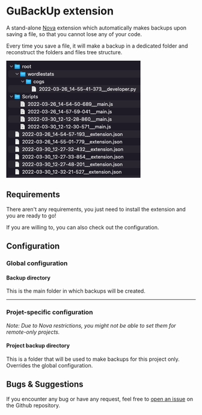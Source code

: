 # GuBackUp extension

A stand-alone [Nova](https://nova.app/) extension which automatically makes backups upon saving a file, so that you cannot lose any of your code.

Every time you save a file, it will make a backup in a dedicated folder and reconstruct the folders and files tree structure.

![Example of backup structure](/Images/backup_example.png)

## Requirements
There aren't any requirements, you just need to install the extension and you are ready to go!

If you are willing to, you can also check out the configuration.

## Configuration
### Global configuration
#### Backup directory
This is the main folder in which backups will be created.

---
### Projet-specific configuration
*Note: Due to Nova restrictions, you might not be able to set them for remote-only projects.*

#### Project backup directory
This is a folder that will be used to make backups for this project only. Overrides the global configuration.


## Bugs & Suggestions
If you encounter any bug or have any request, feel free to [open an issue](https://github.com/Gugu7264/GuBackUp.novaextension/issues/new) on the Github repository.
